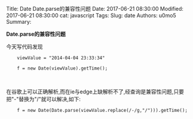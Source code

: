Title: Date Date.parse的兼容性问题
Date: 2017-06-21 08:30:00
Modified: 2017-06-21 08:30:00
cat: javascript
Tags: 
Slug: date
Authors: u0mo5 
Summary: 

**Date.parse的兼容性问题**

今天写代码发现  



    
    
        viewValue = "2014-04-04 23:33:34"    
     
        f = new Date(viewValue).getTime();  
        
     　　


在谷歌上可以正确解析,而在ie与edge上缺解析不了,经查询是兼容性问题,只要把"-"替换为"/"就可以解决,如下:   



    
    
        f = new Date(Date.parse(viewValue.replace(/-/g,"/"))).getTime(); 
        
    
    